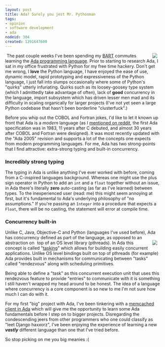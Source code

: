 ```yaml
--- 
layout: post
title: Ada? Surely you jest Mr. Pythonman
tags: 
- opinion
- software development
- ada
nodeid: 304
created: 1291647600
---
```

<a href="http://www.amazon.com/gp/product/0070116075?ie=UTF8&tag=unethicalblog-20&linkCode=as2&camp=1789&creative=390957&creativeASIN=0070116075"><img hspace="10" align="right" border="0" src="http://ecx.images-amazon.com/images/I/41HUUCwx7%2BL._SL160_.jpg"></a><img src="http://www.assoc-amazon.com/e/ir?t=unethicalblog-20&l=as2&o=1&a=0070116075" width="1" height="1" border="0" alt="" style="border:none !important; margin:0px !important;" />
The past couple weeks I've been spending my [BART](http://bart.gov) commutes
learning the [Ada programming
language](https://secure.wikimedia.org/wikipedia/en/wiki/Ada_(programming_language)).
Prior to starting to research Ada, I sat in my office frustrated with Python
for my free time hackery. Don't get me wrong,  I **love** the Python language,
I have enjoyed the ease of use, dynamic model, rapid prototyping and expressiveness of the
Python language, I just fall into slumps occasionally where some of Python's
"quirks" utterly infuriating. Quirks such as its loosey-goosey type system
(which I admittedly take advantage of often), lack of **good** concurrency in
the language, import subsystem which has driven lesser men mad and its
difficulty in scaling organically for larger projects (I've not yet seen a large
Python codebase that hasn't been borderline "clusterfuck".)


Before you whip out the COBOL and Fortran jokes, I'd like to let it known up
front that Ada is a *modern* language (as I [mentioned on reddit](http://www.reddit.com/r/programming/comments/eh462/ada_surely_you_jest_mr_pythonman/c181zqy), the first Ada specification was in 1983, 11 years after C debuted, and almost 30 years after COBOL and Fortran were designed). It was most recently updated with the
"Ada 2005" revision and supports a lot of the concepts one expects from modern
programming languages. For me, Ada has two strong-points that I find
attractive: extra-strong typing and built-in concurrency.

### Incredibly strong typing

The typing in Ada is unlike anything I've ever worked with before, coming from
a C-inspired languages background. Whereas one might use the plus sign operator
in Python to add an `int` and a `float` together without an issue, in Ada
there's literally **zero** auto-casting (as far as I've learned) between types.
To the inexperienced user (read: me) this might seem annoying at first, but
it's fundamental to Ada's underlying philosophy of "no assumptions." If you're
passing an `Integer` into a procedure that expects a `Float`, there will be no
casting, the statement will error at compile time.


### Concurrency built-in

Unlike C, Java, Objective-C and Python (languages I've used before), Ada has
concurrency defined as part of the language, as opposed to an abstraction on
<a href="http://www.amazon.com/gp/product/0521866979?ie=UTF8&tag=unethicalblog-20&linkCode=as2&camp=1789&creative=390957&creativeASIN=0521866979"><img border="0" hspace="10" align="right" src="http://ecx.images-amazon.com/images/I/41FMkfK74-L._SL160_.jpg"></a><img src="http://www.assoc-amazon.com/e/ir?t=unethicalblog-20&l=as2&o=1&a=0521866979" width="1" height="1" border="0" alt="" style="border:none !important; margin:0px !important;" />
top of an OS level library (pthreads). In Ada this concept is called
"[tasking](https://secure.wikimedia.org/wikibooks/en/wiki/Ada_Programming/Tasking)"
which allows for building easily concurrent applications. Unlike OS level
bindings built on top of pthreads (for example) Ada provides built in
mechanisms for communicating between "tasks" called "rendezvous" along with
scheduling primitives.


Being able to define a "task" as this concurrent execution unit that uses this
rendezvous feature to provide "entries" to communicate with it is something I
still haven't wrapped my head around to be honest. The idea of a language where
concurrency is a core component is so new to me I'm not sure how much I can do
with it.


For my first "big" project with Ada, I've been tinkering with a [memcached
client in Ada](https://github.com/rtyler/memcache-ada) which will give me the
opportunity to learn some Ada fundamentals before I step on to bigger projects.
Disregarding the condescending jeers from other programmers who one could
classify as "leet Django haxxorz", I've been enjoying the experience of
learning a new ***vastly*** different language than one that I've tried before.

So stop picking on me you big meanies :(
<!--break-->
